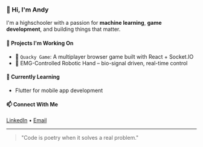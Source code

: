 ### 👋 Hi, I'm Andy

I'm a highschooler with a passion for **machine learning**, **game development**, and building things that matter.

#### 🔭 Projects I'm Working On
- 🧠 `Quacky Game`: A multiplayer browser game built with React + Socket.IO
- 🤖 EMG-Controlled Robotic Hand – bio-signal driven, real-time control

#### 🌱 Currently Learning
- Flutter for mobile app development

#### 📫 Connect With Me
[LinkedIn](https://www.linkedin.com/in/andy-duong-380521300/) • [Email](mailto:theandelope16@gmail.com)

---
> "Code is poetry when it solves a real problem."
